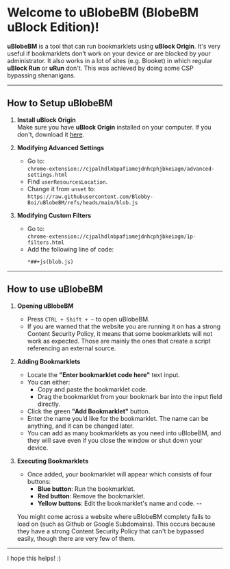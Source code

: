 # Welcome to uBlobeBM (BlobeBM uBlock Edition)!

**uBlobeBM** is a tool that can run bookmarklets using **uBlock Origin**. It's very useful if bookmarklets don’t work on your device or are blocked by your administrator. It also works in a lot of sites (e.g. Blooket) in which regular **uBlock Run** or **uRun** don't. This was achieved by doing some CSP bypassing shenanigans.

---

## **How to Setup uBlobeBM**

1. **Install uBlock Origin**  
   Make sure you have **uBlock Origin** installed on your computer. If you don't, download it [here](https://chromewebstore.google.com/detail/ublock-origin/cjpalhdlnbpafiamejdnhcphjbkeiagm).

2. **Modifying Advanced Settings**  
   - Go to:  
     `chrome-extension://cjpalhdlnbpafiamejdnhcphjbkeiagm/advanced-settings.html`  
   - Find `userResourcesLocation`.  
   - Change it from `unset` to:  
     `https://raw.githubusercontent.com/Blobby-Boi/uBlobeBM/refs/heads/main/blob.js`

2. **Modifying Custom Filters**  
   - Go to:  
     `chrome-extension://cjpalhdlnbpafiamejdnhcphjbkeiagm/1p-filters.html`  
   - Add the following line of code:  
     ```
     *##+js(blob.js)
     ```

---

## **How to use uBlobeBM**
1. **Opening uBlobeBM**  
   - Press `CTRL + Shift + ~` to open uBlobeBM.
   - If you are warned that the website you are running it on has a strong Content Security Policy, it means that some bookmarklets will not work as expected. Those are mainly the ones that create a script referencing an external source.

2. **Adding Bookmarklets**  
   - Locate the **"Enter bookmarklet code here"** text input.  
   - You can either:  
     - Copy and paste the bookmarklet code.  
     - Drag the bookmarklet from your bookmark bar into the input field directly.  
   - Click the green **"Add Bookmarklet"** button.
   - Enter the name you’d like for the bookmarklet. The name can be anything, and it can be changed later.
   - You can add as many bookmarklets as you need into uBlobeBM, and they will save even if you close the window or shut down your device.

3. **Executing Bookmarklets**  
   - Once added, your bookmarklet will appear which consists of four buttons:  
     - **Blue button**: Run the bookmarklet.  
     - **Red button**: Remove the bookmarklet.  
     - **Yellow buttons**: Edit the bookmarklet's name and code.
--
       
   You might come across a website where uBlobeBM complety fails to load on (such as Github or Google Subdomains). This occurs because they have a strong Content Security Policy    that can't be bypassed easily, though there are very few of them.
---
I hope this helps! :)
